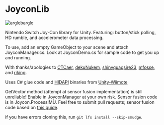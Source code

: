 # JoyconLib

![arglebargle](http://imgur.com/Ye5qp1n.gif)

Nintendo Switch Joy-Con library for Unity. Featuring: button/stick polling, HD rumble, and accelerometer data processing.

To use, add an empty GameObject to your scene and attach JoyconManager.cs. Look at JoyconDemo.cs for sample code to get you up and running.

With thanks/apologies to [CTCaer](https://github.com/ctcaer/jc_toolkit/), [dekuNukem](https://github.com/dekuNukem/Nintendo_Switch_Reverse_Engineering), [shinyquagsire23](https://github.com/shinyquagsire23/HID-Joy-Con-Whispering), [mfosse](https://github.com/mfosse/JoyCon-Driver), and [riking](https://github.com/riking/joycon).

Uses C# glue code and [HIDAPI](https://github.com/signal11/hidapi) binaries from [Unity-Wiimote](https://github.com/Flafla2/Unity-Wiimote)

GetVector method (attempt at sensor fusion implementation) is still unreliable! Enable in JoyconManager at your own risk. Sensor fusion code is in Joycon.ProcessIMU. Feel free to submit pull requests; sensor fusion code based on [this guide](starlino.com/imu_guide.html).

if you have errors cloning this, run `git lfs install --skip-smudge`.